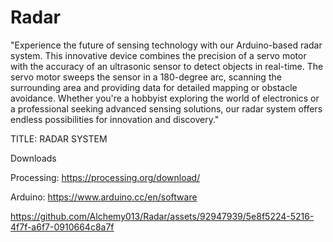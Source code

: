 # Radar
"Experience the future of sensing technology with our Arduino-based radar system. This innovative device combines the precision of a servo motor with the accuracy of an ultrasonic sensor to detect objects in real-time. The servo motor sweeps the sensor in a 180-degree arc, scanning the surrounding area and providing data for detailed mapping or obstacle avoidance. Whether you're a hobbyist exploring the world of electronics or a professional seeking advanced sensing solutions, our radar system offers endless possibilities for innovation and discovery."


TITLE:
RADAR SYSTEM



Downloads

Processing:
https://processing.org/download/

Arduino:
https://www.arduino.cc/en/software


https://github.com/Alchemy013/Radar/assets/92947939/5e8f5224-5216-4f7f-a6f7-0910664c8a7f

